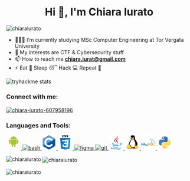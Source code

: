 <h1 align="center">Hi 👋, I'm Chiara Iurato</h1>
<p align="left"> <img src="https://komarev.com/ghpvc/?username=chiaraiurato&label=Profile%20views&color=0e75b6&style=flat" alt="chiaraiurato" /> </p>

- 👨🏽‍💻 I’m currently studying MSc Computer Engineering at Tor Vergata University
- 🎲 My interests are CTF & Cybersecurity stuff
- 📫 How to reach me **chiara.iurat@gmail.com**
- ⚡ Eat 🍔 Sleep 😴 Hack 💻 Repeat 🔁
  
![tryhackme stats](https://raw.githubusercontent.com/chiara.iurat/chiara.iurat/master/assets/thm_propic.png)

<h3 align="left">Connect with me:</h3>
<p align="left">
<a href="https://linkedin.com/in/chiara-iurato-607958196" target="blank"><img align="center" src="https://raw.githubusercontent.com/rahuldkjain/github-profile-readme-generator/master/src/images/icons/Social/linked-in-alt.svg" alt="chiara-iurato-607958196" height="30" width="40" /></a>
</p>

<h3 align="left">Languages and Tools:</h3>
<p align="left"> <a href="https://developer.android.com" target="_blank" rel="noreferrer"> <img src="https://raw.githubusercontent.com/devicons/devicon/master/icons/android/android-original-wordmark.svg" alt="android" width="40" height="40"/> </a> <a href="https://www.gnu.org/software/bash/" target="_blank" rel="noreferrer"> <img src="https://www.vectorlogo.zone/logos/gnu_bash/gnu_bash-icon.svg" alt="bash" width="40" height="40"/> </a> <a href="https://www.cprogramming.com/" target="_blank" rel="noreferrer"> <img src="https://raw.githubusercontent.com/devicons/devicon/master/icons/c/c-original.svg" alt="c" width="40" height="40"/> </a> <a href="https://www.w3schools.com/css/" target="_blank" rel="noreferrer"> <img src="https://raw.githubusercontent.com/devicons/devicon/master/icons/css3/css3-original-wordmark.svg" alt="css3" width="40" height="40"/> </a> <a href="https://www.figma.com/" target="_blank" rel="noreferrer"> <img src="https://www.vectorlogo.zone/logos/figma/figma-icon.svg" alt="figma" width="40" height="40"/> </a> <a href="https://git-scm.com/" target="_blank" rel="noreferrer"> <img src="https://www.vectorlogo.zone/logos/git-scm/git-scm-icon.svg" alt="git" width="40" height="40"/> </a> <a href="https://www.java.com" target="_blank" rel="noreferrer"> <img src="https://raw.githubusercontent.com/devicons/devicon/master/icons/java/java-original.svg" alt="java" width="40" height="40"/> </a> <a href="https://www.linux.org/" target="_blank" rel="noreferrer"> <img src="https://raw.githubusercontent.com/devicons/devicon/master/icons/linux/linux-original.svg" alt="linux" width="40" height="40"/> </a> <a href="https://www.mysql.com/" target="_blank" rel="noreferrer"> <img src="https://raw.githubusercontent.com/devicons/devicon/master/icons/mysql/mysql-original-wordmark.svg" alt="mysql" width="40" height="40"/> </a> <a href="https://www.python.org" target="_blank" rel="noreferrer"> <img src="https://raw.githubusercontent.com/devicons/devicon/master/icons/python/python-original.svg" alt="python" width="40" height="40"/> </a> </p>

<p><img align="left" src="https://github-readme-stats.vercel.app/api/top-langs?username=chiaraiurato&show_icons=true&locale=en&layout=compact" alt="chiaraiurato" /></p>

<p>&nbsp;<img align="center" src="https://github-readme-stats.vercel.app/api?username=chiaraiurato&show_icons=true&locale=en" alt="chiaraiurato" /></p>

<p><img align="center" src="https://github-readme-streak-stats.herokuapp.com/?user=chiaraiurato&" alt="chiaraiurato" /></p>

